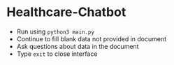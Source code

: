 # Healthcare-Chatbot

- Run using `python3 main.py`
- Continue to fill blank data not provided in document
- Ask questions about data in the document
- Type `exit` to close interface

